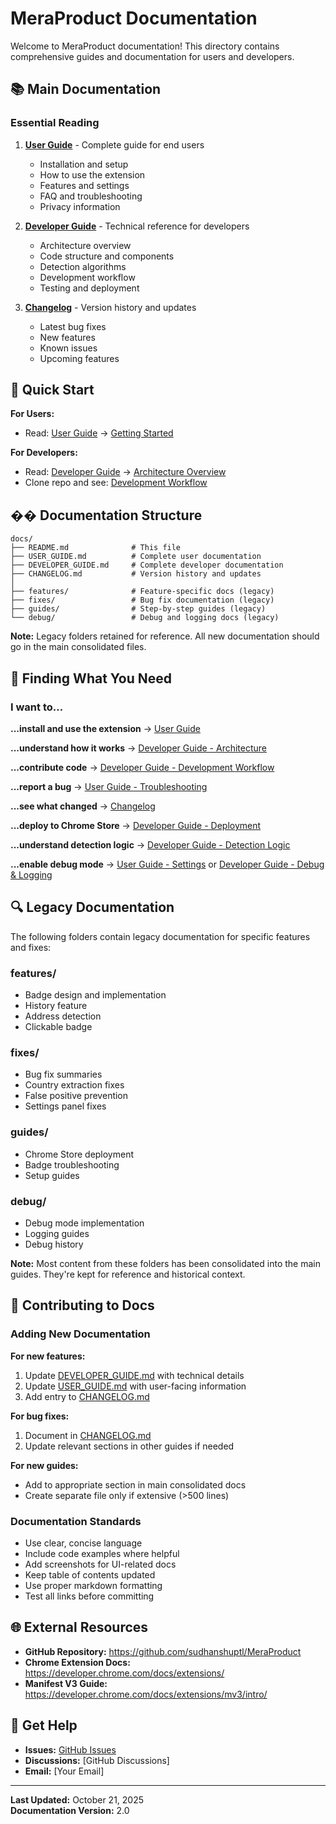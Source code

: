 # MeraProduct Documentation

Welcome to MeraProduct documentation! This directory contains comprehensive guides and documentation for users and developers.

## 📚 Main Documentation

### Essential Reading

1. **[User Guide](USER_GUIDE.md)** - Complete guide for end users
   - Installation and setup
   - How to use the extension
   - Features and settings
   - FAQ and troubleshooting
   - Privacy information

2. **[Developer Guide](DEVELOPER_GUIDE.md)** - Technical reference for developers
   - Architecture overview
   - Code structure and components
   - Detection algorithms
   - Development workflow
   - Testing and deployment

3. **[Changelog](CHANGELOG.md)** - Version history and updates
   - Latest bug fixes
   - New features
   - Known issues
   - Upcoming features

## 🚀 Quick Start

**For Users:**
- Read: [User Guide](USER_GUIDE.md) → [Getting Started](USER_GUIDE.md#getting-started)

**For Developers:**
- Read: [Developer Guide](DEVELOPER_GUIDE.md) → [Architecture Overview](DEVELOPER_GUIDE.md#architecture-overview)
- Clone repo and see: [Development Workflow](DEVELOPER_GUIDE.md#development-workflow)

## �� Documentation Structure

```
docs/
├── README.md              # This file
├── USER_GUIDE.md          # Complete user documentation
├── DEVELOPER_GUIDE.md     # Complete developer documentation
├── CHANGELOG.md           # Version history and updates
│
├── features/              # Feature-specific docs (legacy)
├── fixes/                 # Bug fix documentation (legacy)
├── guides/                # Step-by-step guides (legacy)
└── debug/                 # Debug and logging docs (legacy)
```

**Note:** Legacy folders retained for reference. All new documentation should go in the main consolidated files.

## 🎯 Finding What You Need

### I want to...

**...install and use the extension**
→ [User Guide](USER_GUIDE.md)

**...understand how it works**
→ [Developer Guide - Architecture](DEVELOPER_GUIDE.md#architecture-overview)

**...contribute code**
→ [Developer Guide - Development Workflow](DEVELOPER_GUIDE.md#development-workflow)

**...report a bug**
→ [User Guide - Troubleshooting](USER_GUIDE.md#troubleshooting)

**...see what changed**
→ [Changelog](CHANGELOG.md)

**...deploy to Chrome Store**
→ [Developer Guide - Deployment](DEVELOPER_GUIDE.md#deployment)

**...understand detection logic**
→ [Developer Guide - Detection Logic](DEVELOPER_GUIDE.md#detection-logic)

**...enable debug mode**
→ [User Guide - Settings](USER_GUIDE.md#settings) or [Developer Guide - Debug & Logging](DEVELOPER_GUIDE.md#debug--logging)

## 🔍 Legacy Documentation

The following folders contain legacy documentation for specific features and fixes:

### features/
- Badge design and implementation
- History feature
- Address detection
- Clickable badge

### fixes/
- Bug fix summaries
- Country extraction fixes
- False positive prevention
- Settings panel fixes

### guides/
- Chrome Store deployment
- Badge troubleshooting
- Setup guides

### debug/
- Debug mode implementation
- Logging guides
- Debug history

**Note:** Most content from these folders has been consolidated into the main guides. They're kept for reference and historical context.

## 📝 Contributing to Docs

### Adding New Documentation

**For new features:**
1. Update [DEVELOPER_GUIDE.md](DEVELOPER_GUIDE.md) with technical details
2. Update [USER_GUIDE.md](USER_GUIDE.md) with user-facing information
3. Add entry to [CHANGELOG.md](CHANGELOG.md)

**For bug fixes:**
1. Document in [CHANGELOG.md](CHANGELOG.md)
2. Update relevant sections in other guides if needed

**For new guides:**
- Add to appropriate section in main consolidated docs
- Create separate file only if extensive (>500 lines)

### Documentation Standards

- Use clear, concise language
- Include code examples where helpful
- Add screenshots for UI-related docs
- Keep table of contents updated
- Use proper markdown formatting
- Test all links before committing

## 🌐 External Resources

- **GitHub Repository:** https://github.com/sudhanshuptl/MeraProduct
- **Chrome Extension Docs:** https://developer.chrome.com/docs/extensions/
- **Manifest V3 Guide:** https://developer.chrome.com/docs/extensions/mv3/intro/

## 💬 Get Help

- **Issues:** [GitHub Issues](https://github.com/sudhanshuptl/MeraProduct/issues)
- **Discussions:** [GitHub Discussions]
- **Email:** [Your Email]

---

**Last Updated:** October 21, 2025  
**Documentation Version:** 2.0
